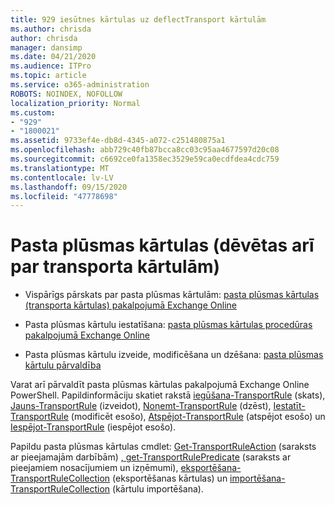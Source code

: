 ```yaml
---
title: 929 iesūtnes kārtulas uz deflectTransport kārtulām
ms.author: chrisda
author: chrisda
manager: dansimp
ms.date: 04/21/2020
ms.audience: ITPro
ms.topic: article
ms.service: o365-administration
ROBOTS: NOINDEX, NOFOLLOW
localization_priority: Normal
ms.custom:
- "929"
- "1800021"
ms.assetid: 9733ef4e-db8d-4345-a072-c251480875a1
ms.openlocfilehash: abb729c40fb87bcca8cc03c95aa4677597d20c08
ms.sourcegitcommit: c6692ce0fa1358ec3529e59ca0ecdfdea4cdc759
ms.translationtype: MT
ms.contentlocale: lv-LV
ms.lasthandoff: 09/15/2020
ms.locfileid: "47778698"
---
```

# <a name="mail-flow-rules-also-known-as-transport-rules"></a>Pasta plūsmas kārtulas (dēvētas arī par transporta kārtulām)

- Vispārīgs pārskats par pasta plūsmas kārtulām: [pasta plūsmas kārtulas (transporta kārtulas) pakalpojumā Exchange Online](https://technet.microsoft.com/library/jj919238.aspx)

- Pasta plūsmas kārtulu iestatīšana: [pasta plūsmas kārtulas procedūras pakalpojumā Exchange Online](https://technet.microsoft.com/library/dn600436.aspx)

- Pasta plūsmas kārtulu izveide, modificēšana un dzēšana: [pasta plūsmas kārtulu pārvaldība](https://technet.microsoft.com/library/jj657505.aspx)

Varat arī pārvaldīt pasta plūsmas kārtulas pakalpojumā Exchange Online PowerShell. Papildinformāciju skatiet rakstā [iegūšana-TransportRule](https://docs.microsoft.com/powershell/module/exchange/policy-and-compliance/get-transportrule) (skats), [Jauns-TransportRule](https://docs.microsoft.com/powershell/module/exchange/policy-and-compliance/new-transportrule) (izveidot), [Noņemt-TransportRule](https://docs.microsoft.com/powershell/module/exchange/policy-and-compliance/remove-transportrule) (dzēst), [Iestatīt-TransportRule](https://docs.microsoft.com/powershell/module/exchange/policy-and-compliance/set-transportrule) (modificēt esošo), [Atspējot-TransportRule](https://docs.microsoft.com/powershell/module/exchange/policy-and-compliance/disable-transportrule) (atspējot esošo) un [Iespējot-TransportRule](https://docs.microsoft.com/powershell/module/exchange/policy-and-compliance/enable-transportrule) (iespējot esošo).

Papildu pasta plūsmas kārtulas cmdlet: [Get-TransportRuleAction](https://docs.microsoft.com/powershell/module/exchange/policy-and-compliance/get-transportruleaction) (saraksts ar pieejamajām darbībām) [, get-TransportRulePredicate](https://docs.microsoft.com/powershell/module/exchange/policy-and-compliance/get-transportrulepredicate) (saraksts ar pieejamiem nosacījumiem un izņēmumi), [eksportēšana-TransportRuleCollection](https://docs.microsoft.com/powershell/module/exchange/policy-and-compliance/export-transportrulecollection) (eksportēšanas kārtulas) un [importēšana-TransportRuleCollection](https://docs.microsoft.com/powershell/module/exchange/policy-and-compliance/import-transportrulecollection) (kārtulu importēšana).
